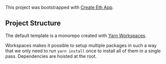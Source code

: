 This project was bootstrapped with [Create Eth App](https://github.com/paulrberg/create-eth-app).

## Project Structure

The default template is a monorepo created with [Yarn Workspaces](https://classic.yarnpkg.com/en/docs/workspaces/).

Workspaces makes it possible to setup multiple packages in such a way that we only need to run `yarn install` once to install all of them in
a single pass. Dependencies are hoisted at the root.
